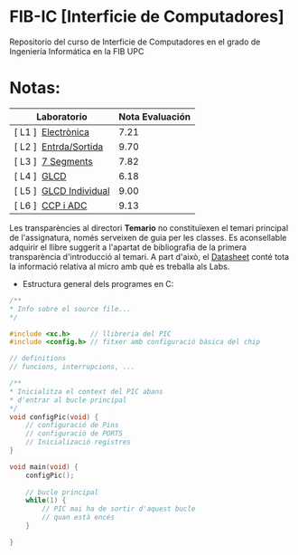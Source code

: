 # FIB-IC [Interficie de Computadores]
Repositorio del curso de Interficie de Computadores en el grado de Ingeniería Informática en la FIB UPC

# Notas:
| Laboratorio  | Nota Evaluación |
| ------------- | ------------- |
| [ L1 ]  &nbsp;[Electrònica](Laboratorios/L1) | 7.21  |
| [ L2 ]  &nbsp;[Entrda/Sortida](Laboratorios/L2) | 9.70 |
| [ L3 ]  &nbsp;[7 Segments](Laboratorios/L3) | 7.82  |
| [ L4 ]  &nbsp;[GLCD](Laboratorios/L4) | 6.18 |
| [ L5 ]  &nbsp;[GLCD Individual](Laboratorios/L5) | 9.00  |
| [ L6 ]  &nbsp;[CCP i ADC](Laboratorios/L6) | 9.13  |

Les transparències al directori <b>Temario</b> no constituïexen el temari principal de l'assignatura,
només serveixen de guia per les classes. Es aconsellable adquirir el llibre suggerit a l'apartat de bibliografia de
la primera transparència d'introducció al temari. A part d'això, el [Datasheet](Extras/Datasheet) conté tota la informació
relativa al micro amb què es treballa als Labs.

- Estructura general dels programes en C:

```c
/**
* Info sobre el source file...
*/

#include <xc.h>     // llibreria del PIC
#include <config.h> // fitxer amb configuració básica del chip

// definitions
// funcions, interrupcions, ...

/**
* Inicialitza el context del PIC abans 
* d'entrar al bucle principal
*/
void configPic(void) {
    // configuració de Pins
    // configuració de PORTS
    // Inicializació registres
}

void main(void) {
    configPic();
    
    // bucle principal
    while(1) {
        // PIC mai ha de sortir d'aquest bucle
        // quan està encés
    }

}
```
